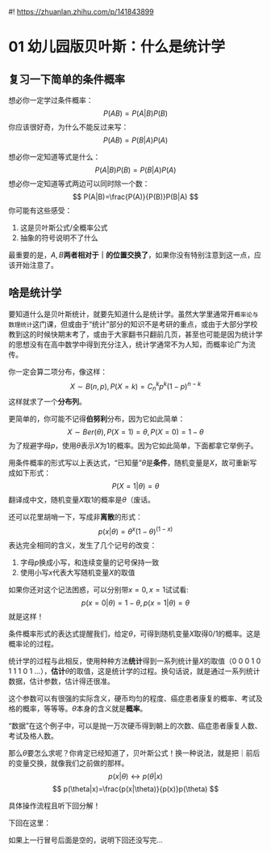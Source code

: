 #! https://zhuanlan.zhihu.com/p/141843899
# 01 幼儿园版贝叶斯：什么是统计学

## 复习一下简单的条件概率

想必你一定学过条件概率：
$$
P(AB)=P(A|B)P(B)
$$
你应该很好奇，为什么不能反过来写：
$$
P(AB)=P(B|A)P(A)
$$

想必你一定知道等式是什么：
$$
P(A|B)P(B)=P(B|A)P(A)
$$
想必你一定知道等式两边可以同时除一个数：
$$
P(A|B)=\frac{P(A)}{P(B)}P(B|A)
$$
你可能有这些感受：

1. 这是贝叶斯公式/全概率公式
2. 抽象的符号说明不了什么

最重要的是，$A,B$**两者相对于｜的位置交换了**，如果你没有特别注意到这一点，应该开始注意了。

## 啥是统计学

要知道什么是贝叶斯统计，就要先知道什么是统计学。虽然大学里通常开`概率论与数理统计`这门课，但或由于“统计”部分的知识不是考研的重点，或由于大部分学校教到这的时候快期末考了，或由于大家翻书只翻前几页，甚至也可能是因为统计学的思想没有在高中数学中得到充分注入，统计学通常不为人知，而概率论广为流传。

你一定会算二项分布，像这样：
$$
X\sim B(n,p),P(X=k)=C^k_np^k(1-p)^{n-k}
$$
这样就求了一个**分布列**。

更简单的，你可能不记得**伯努利**分布，因为它如此简单：
$$
X\sim Ber(\theta),P(X=1)=\theta,P(X=0)=1-\theta
$$
为了规避字母$p$，使用$\theta$表示$X$为1的概率。因为它如此简单，下面都拿它举例子。

用条件概率的形式写以上表达式，“已知量”$\theta$是**条件**，随机变量是$X$，故可重新写成如下形式：
$$
P(X=1|\theta)=\theta
$$
翻译成中文，随机变量$X$取1的概率是$\theta$（废话。

还可以花里胡哨一下，写成非**离散**的形式：
$$
p(x|\theta)=\theta^x(1-\theta)^{(1-x)}
$$
表达完全相同的含义，发生了几个记号的改变：

1. 字母$p$换成小写，和连续变量的记号保持一致
2. 使用小写$x$代表大写随机变量$X$的取值

如果你还对这个记法困惑，可以分别带$x=0,x=1$试试看:
$$
p(x=0|\theta)=1-\theta,p(x=1|\theta)=\theta
$$
就是这样！

条件概率形式的表达式提醒我们，给定$\theta$，可得到随机变量$X$取得$0/1$的概率。这是概率论的过程。

统计学的过程与此相反，使用种种方法**统计**得到一系列统计量$X$的取值（0 0 0 1 0 1 1 1 0 1 ...），**估计**$\theta$的取值，这是统计学的过程。换句话说，就是通过一系列统计数据，估计参数，估计得还很准。



这个参数可以有很强的实际含义，硬币均匀的程度、癌症患者康复的概率、考试及格的概率，等等等。$\theta$本身的含义就是**概率**。

“数据”在这个例子中，可以是抛一万次硬币得到朝上的次数、癌症患者康复人数、考试及格人数。

那么$\theta$要怎么求呢？你肯定已经知道了，贝叶斯公式！换一种说法，就是把｜前后的变量交换，就像我们之前做的那样。
$$
p(x|\theta)\leftrightarrow p(\theta|x)
$$
$$
p(\theta|x)=\frac{p(x|\theta)}{p(x)}p(\theta)
$$

具体操作流程且听下回分解！

下回在这里：

如果上一行冒号后面是空的，说明下回还没写完...


